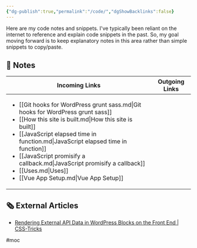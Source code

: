 ```yaml
---
{"dg-publish":true,"permalink":"/code/","dgShowBacklinks":false}
---
```



Here are my code notes and snippets. I've typically been reliant on the internet to reference and explain code snippets in the past. So, my goal moving forward is to keep explanatory notes in this area rather than simple snippets to copy/paste.

## 📔 Notes

| Incoming Links                                                                                                                                                                                                                                                                                                                                                                                                    | Outgoing Links |
| ----------------------------------------------------------------------------------------------------------------------------------------------------------------------------------------------------------------------------------------------------------------------------------------------------------------------------------------------------------------------------------------------------------------- | -------------- |
| <ul><li>[[Git hooks for WordPress grunt sass.md\\|Git hooks for WordPress grunt sass]]</li><li>[[How this site is built.md\\|How this site is built]]</li><li>[[JavaScript elapsed time in function.md\\|JavaScript elapsed time in function]]</li><li>[[JavaScript promisify a callback.md\\|JavaScript promisify a callback]]</li><li>[[Uses.md\\|Uses]]</li><li>[[Vue App Setup.md\\|Vue App Setup]]</li></ul> | <ul></ul>      |


## 🗞 External Articles

- [Rendering External API Data in WordPress Blocks on the Front End | CSS-Tricks](https://css-tricks.com/rendering-external-api-data-in-wordpress-blocks-on-the-front-end/)


#moc 
